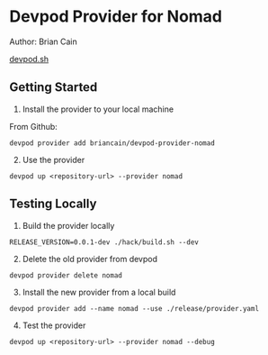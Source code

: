 # Devpod Provider for Nomad

Author: Brian Cain

[devpod.sh](https://devpod.sh/)

## Getting Started

1. Install the provider to your local machine

From Github:

```shell
devpod provider add briancain/devpod-provider-nomad
```

2. Use the provider

```shell
devpod up <repository-url> --provider nomad
```

## Testing Locally

1. Build the provider locally

```shell
RELEASE_VERSION=0.0.1-dev ./hack/build.sh --dev
```

2. Delete the old provider from devpod

```shell
devpod provider delete nomad
```

3. Install the new provider from a local build

```shell
devpod provider add --name nomad --use ./release/provider.yaml 
```

4. Test the provider

```shell
devpod up <repository-url> --provider nomad --debug 
```
